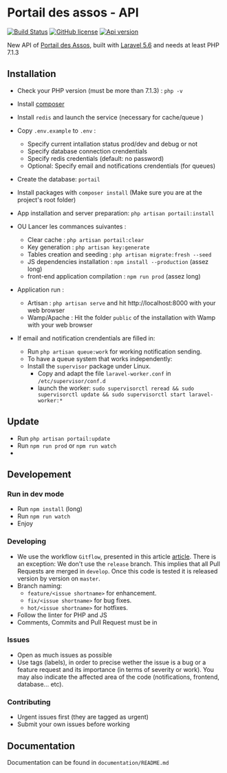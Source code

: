 # Portail des assos - API

[![Build Status](https://travis-ci.org/simde-utc/portail.svg?branch=master)](https://travis-ci.org/simde-utc/portail)
[![GitHub license](https://img.shields.io/github/license/simde-utc/portail.svg)](https://github.com/simde-utc/portail/blob/develop/LICENSE)
[![Api version](https://img.shields.io/badge/version%20api-v1-blue.svg)](https://assos.utc.fr/api/v1)

New API of [Portail des Assos](https://assos.utc.fr), built with [Laravel 5.6](https://laravel.com/) and needs at least PHP 7.1.3



## Installation

- Check your PHP version (must be more than 7.1.3) :  `php -v`
- Install [composer](https://getcomposer.org/download/)
- Install `redis` and launch the service (necessary for cache/queue )

- Copy `.env.example` to `.env` :
    + Specify current intallation status prod/dev and debug or not
    + Specify database connection crendentials
    + Specify redis credentials (default: no password)
    + Optional: Specify email and notifications crendentials (for queues)
- Create the database: `portail`
- Install packages with `composer install` (Make sure you are at the project's root folder)

- App installation and server preparation: `php artisan portail:install`
- OU Lancer les commances suivantes :
    + Clear cache : `php artisan portail:clear`
    + Key generation : `php artisan key:generate`
    + Tables creation and seeding : `php artisan migrate:fresh --seed`
	+ JS dependencies installation : `npm install --production` (assez long)
	+ front-end application compilation : `npm run prod` (assez long)

- Application run :
    + Artisan : `php artisan serve` and hit http://localhost:8000 with your web browser
    + Wamp/Apache : Hit the folder `public` of the installation with Wamp with your web browser
- If email and notification crendentials are filled in:
    + Run `php artisan queue:work` for working notification sending.
    + To have a queue system that works independently:
    - Install the `supervisor` package under Linux.
      - Copy and adapt the file `laravel-worker.conf` in `/etc/supervisor/conf.d`
      - launch the worker: `sudo supervisorctl reread && sudo supervisorctl update && sudo supervisorctl start laravel-worker:*`

## Update

- Run `php artisan portail:update`
- Run `npm run prod` or `npm run watch`
- 
## Developement

### Run in dev mode

- Run `npm install` (long)
- Run `npm run watch`
- Enjoy

### Developing

- We use the workflow `Gitflow`, presented in this article [article](https://nvie.com/files/Git-branching-model.pdf). There is an exception: We don't use the `release` branch. This implies that all Pull Requests are merged in `develop`. Once this code is tested it is released version by version on `master`.
- Branch naming:
  - `feature/<issue shortname>` for enhancement.
  - `fix/<issue shortname>` for bug fixes.
  - `hot/<issue shortname>` for hotfixes.
- Follow the linter for PHP and JS
- Comments, Commits and Pull Request must be in 

### Issues
- Open as much issues as possible
- Use tags (labels), in order to precise wether the issue is a bug or a feature request and its importance (in terms of severity or work). You may also indicate the affected area of the code (notifications, frontend, database... etc).

### Contributing
- Urgent issues first (they are tagged as urgent)
- Submit your own issues before working

## Documentation

Documentation can be found in `documentation/README.md`
